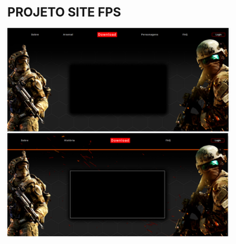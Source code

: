 # PROJETO SITE FPS


<img src="./assets/imgs/readmeImgs/photo01.png" width="700px">
<img src="./assets/imgs/readmeImgs/photo02.png" width="700px">
